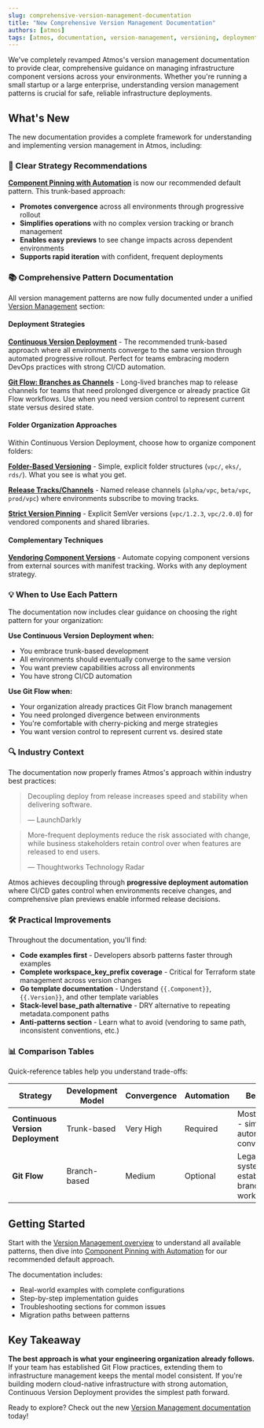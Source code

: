 ```yaml
---
slug: comprehensive-version-management-documentation
title: "New Comprehensive Version Management Documentation"
authors: [atmos]
tags: [atmos, documentation, version-management, versioning, deployment-strategies]
---
```


We've completely revamped Atmos's version management documentation to provide clear, comprehensive guidance on managing infrastructure component versions across your environments. Whether you're running a small startup or a large enterprise, understanding version management patterns is crucial for safe, reliable infrastructure deployments.

<!--truncate-->

## What's New

The new documentation provides a complete framework for understanding and implementing version management in Atmos, including:

### 🎯 Clear Strategy Recommendations

**[Component Pinning with Automation](/design-patterns/component-pinning-automation)** is now our recommended default pattern. This trunk-based approach:

- **Promotes convergence** across all environments through progressive rollout
- **Simplifies operations** with no complex version tracking or branch management
- **Enables easy previews** to see change impacts across dependent environments
- **Supports rapid iteration** with confident, frequent deployments

### 📚 Comprehensive Pattern Documentation

All version management patterns are now fully documented under a unified [Version Management](/design-patterns/version-management) section:

#### Deployment Strategies

**[Continuous Version Deployment](/design-patterns/version-management/continuous-version-deployment)** - The recommended trunk-based approach where all environments converge to the same version through automated progressive rollout. Perfect for teams embracing modern DevOps practices with strong CI/CD automation.

**[Git Flow: Branches as Channels](/design-patterns/version-management/git-flow-branches-as-channels)** - Long-lived branches map to release channels for teams that need prolonged divergence or already practice Git Flow workflows. Use when you need version control to represent current state versus desired state.

#### Folder Organization Approaches

Within Continuous Version Deployment, choose how to organize component folders:

**[Folder-Based Versioning](/design-patterns/version-management/folder-based-versioning)** - Simple, explicit folder structures (`vpc/`, `eks/`, `rds/`). What you see is what you get.

**[Release Tracks/Channels](/design-patterns/version-management/release-tracks-channels)** - Named release channels (`alpha/vpc`, `beta/vpc`, `prod/vpc`) where environments subscribe to moving tracks.

**[Strict Version Pinning](/design-patterns/version-management/strict-version-pinning)** - Explicit SemVer versions (`vpc/1.2.3`, `vpc/2.0.0`) for vendored components and shared libraries.

#### Complementary Techniques

**[Vendoring Component Versions](/design-patterns/version-management/vendoring-components)** - Automate copying component versions from external sources with manifest tracking. Works with any deployment strategy.

### 💡 When to Use Each Pattern

The documentation now includes clear guidance on choosing the right pattern for your organization:

**Use Continuous Version Deployment when:**
- You embrace trunk-based development
- All environments should eventually converge to the same version
- You want preview capabilities across all environments
- You have strong CI/CD automation

**Use Git Flow when:**
- Your organization already practices Git Flow branch management
- You need prolonged divergence between environments
- You're comfortable with cherry-picking and merge strategies
- You want version control to represent current vs. desired state

### 🔍 Industry Context

The documentation now properly frames Atmos's approach within industry best practices:

> Decoupling deploy from release increases speed and stability when delivering software.
>
> — LaunchDarkly

> More-frequent deployments reduce the risk associated with change, while business stakeholders retain control over when features are released to end users.
>
> — Thoughtworks Technology Radar

Atmos achieves decoupling through **progressive deployment automation** where CI/CD gates control when environments receive changes, and comprehensive plan previews enable informed release decisions.

### 🛠️ Practical Improvements

Throughout the documentation, you'll find:

- **Code examples first** - Developers absorb patterns faster through examples
- **Complete workspace_key_prefix coverage** - Critical for Terraform state management across version changes
- **Go template documentation** - Understand `{{.Component}}`, `{{.Version}}`, and other template variables
- **Stack-level base_path alternative** - DRY alternative to repeating metadata.component paths
- **Anti-patterns section** - Learn what to avoid (vendoring to same path, inconsistent conventions, etc.)

### 📊 Comparison Tables

Quick-reference tables help you understand trade-offs:

| Strategy | Development Model | Convergence | Automation | Best For |
|----------|------------------|-------------|------------|----------|
| **Continuous Version Deployment** | Trunk-based | Very High | Required | Most teams - simple, automated convergence |
| **Git Flow** | Branch-based | Medium | Optional | Legacy systems with established branch workflows |

## Getting Started

Start with the [Version Management overview](/design-patterns/version-management) to understand all available patterns, then dive into [Component Pinning with Automation](/design-patterns/component-pinning-automation) for our recommended default approach.

The documentation includes:
- Real-world examples with complete configurations
- Step-by-step implementation guides
- Troubleshooting sections for common issues
- Migration paths between patterns

## Key Takeaway

**The best approach is what your engineering organization already follows.** If your team has established Git Flow practices, extending them to infrastructure management keeps the mental model consistent. If you're building modern cloud-native infrastructure with strong automation, Continuous Version Deployment provides the simplest path forward.

Ready to explore? Check out the new [Version Management documentation](/design-patterns/version-management) today!
